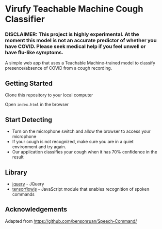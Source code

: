 # Virufy Teachable Machine Cough Classifier

### DISCLAIMER: This project is highly experimental. At the moment this model is not an accurate predictor of whether you have COVID. Please seek medical help if you feel unwell or have flu-like symptoms.

A simple web app that uses a Teachable Machine-trained model to classify presence/absence of COVID from a cough recording. 

## Getting Started
Clone this repository to your local computer

Open `index.html` in the browser


## Start Detecting
* Turn on the microphone switch and allow the browser to access your microphone
* If your cough is not recognized, make sure you are in a quiet environment and try again.  
* Our application classifies your cough when it has 70% confidence in the result

## Library
* [jquery](https://code.jquery.com/jquery-3.3.1.min.js) - JQuery
* [tensorflowjs](https://github.com/tensorflow/tfjs-models/tree/master/speech-commands) - JavaScript module that enables recognition of spoken commands

## Acknowledgements

Adapted from https://github.com/bensonruan/Speech-Command/
